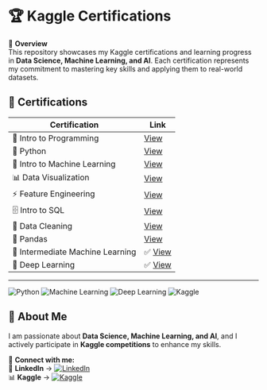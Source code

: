 # 🏆 Kaggle Certifications  

📌 **Overview**  
This repository showcases my Kaggle certifications and learning progress in **Data Science, Machine Learning, and AI**. Each certification represents my commitment to mastering key skills and applying them to real-world datasets.  

## 📜 **Certifications**
| Certification | Link |
|--------------|------|
| 🎯 Intro to Programming | [View](https://www.kaggle.com/learn/certification/batthulavinay/intro-to-programming) |
| 🐍 Python | [View](https://www.kaggle.com/learn/certification/batthulavinay/python) |
| 🤖 Intro to Machine Learning | [View](https://www.kaggle.com/learn/certification/batthulavinay/intro-to-machine-learning) |
| 📊 Data Visualization | [View](https://www.kaggle.com/learn/certification/batthulavinay/data-visualization) |
| ⚡ Feature Engineering | [View](https://www.kaggle.com/learn/certification/batthulavinay/feature-engineering) |
| 🗄️ Intro to SQL | [View](https://www.kaggle.com/learn/certification/batthulavinay/intro-to-sql) |
| 🧹 Data Cleaning | [View](https://www.kaggle.com/learn/certification/batthulavinay/data-cleaning) |
| 📑 Pandas | [View](https://www.kaggle.com/learn/certification/batthulavinay/pandas) |
| 🚀 Intermediate Machine Learning | ✅ [View](https://www.kaggle.com/learn/certification/batthulavinay/intermediate-machine-learning) |
| 🧠 Deep Learning | ✅ [View](https://www.kaggle.com/learn/certification/batthulavinay/intro-to-deep-learning) |

---  
![Python](https://img.shields.io/badge/Python-3776AB?style=for-the-badge&logo=python&logoColor=white)
![Machine Learning](https://img.shields.io/badge/Machine%20Learning-FF6F00?style=for-the-badge)
![Deep Learning](https://img.shields.io/badge/Deep%20Learning-8A2BE2?style=for-the-badge&logo=tensorflow&logoColor=white)
![Kaggle](https://img.shields.io/badge/Kaggle-20BEFF?style=for-the-badge&logo=kaggle&logoColor=white)


## 🚀 **About Me**  
I am passionate about **Data Science, Machine Learning, and AI**, and I actively participate in **Kaggle competitions** to enhance my skills.  

🔗 **Connect with me:**  
🔗 **LinkedIn** → [![LinkedIn](https://img.shields.io/badge/LinkedIn-0A66C2?style=for-the-badge&logo=linkedin&logoColor=white)](https://www.linkedin.com/in/batthula-vinay/)  
📊 **Kaggle** → [![Kaggle](https://img.shields.io/badge/Kaggle-20BEFF?style=for-the-badge&logo=kaggle&logoColor=white)](https://www.kaggle.com/batthulavinay)  


